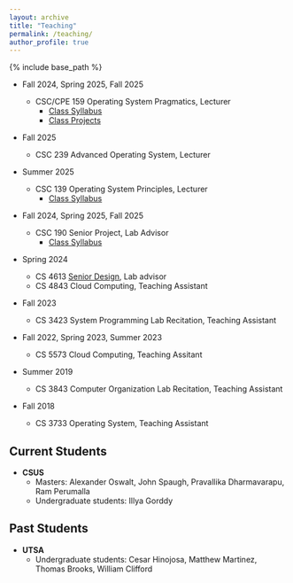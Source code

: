 ```yaml
---
layout: archive
title: "Teaching"
permalink: /teaching/
author_profile: true
---
```


{% include base_path %}
* Fall 2024, Spring 2025, Fall 2025
	* CSC/CPE 159 Operating System Pragmatics, Lecturer
		* [Class Syllabus](https://docs.google.com/document/d/1OYyOZoyeseAnQQzX-ALmAHFZt1ah43HU/edit?usp=sharing&ouid=110407991497263418226&rtpof=true&sd=true)
		* [Class Projects](https://drive.google.com/file/d/1u6thlczTnHqV7ajLgfDGRxd-Jdrdz8lb/view?usp=sharing)

* Fall 2025 
	* CSC 239 Advanced Operating System, Lecturer

* Summer 2025
	* CSC 139 Operating System Principles, Lecturer
		* [Class Syllabus](https://docs.google.com/document/d/1Np9_3EXmzp9MgvUHAXzesyHEKbcO7hxw/edit?usp=sharing&ouid=110407991497263418226&rtpof=true&sd=true)

* Fall 2024, Spring 2025, Fall 2025
	* CSC 190 Senior Project, Lab Advisor
		* [Class Syllabus](https://docs.google.com/document/d/1aiItb5UymTLD6MDp0MT-cNuhmnEzO_4a9VuCvuOG51k/edit?usp=sharing)
    
* Spring 2024
	* CS 4613 [Senior Design](https://docs.google.com/document/d/1WkM3TWNvVBtJfX6Al_4_xWi224NkJsmkLir3FjT__T4/edit?usp=sharing), Lab advisor
	* CS 4843 Cloud Computing, Teaching Assistant
* Fall 2023
	* CS 3423 System Programming Lab Recitation, Teaching Assistant
* Fall 2022, Spring 2023, Summer 2023
	* CS 5573 Cloud Computing, Teaching Assitant
* Summer 2019
	* CS 3843 Computer Organization Lab Recitation, Teaching Assistant
* Fall 2018
	* CS 3733 Operating System, Teaching Assistant
	

## Current Students
- **CSUS**
	- Masters: Alexander Oswalt, John Spaugh, Pravallika Dharmavarapu, Ram Perumalla
	- Undergraduate students: Illya Gorddy

## Past Students
- **UTSA**
	- Undergraduate students: Cesar Hinojosa, Matthew Martinez, Thomas Brooks, William Clifford
